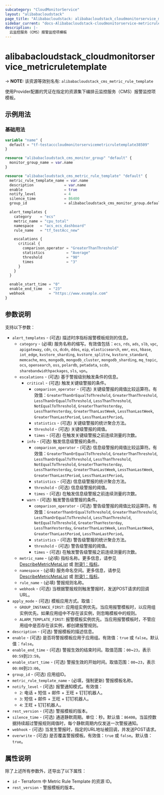 ```yaml
---
subcategory: "CloudMonitorService"
layout: "alibabacloudstack"
page_title: "Alibabacloudstack: alibabacloudstack_cloudmonitorservice_metricruletemplate"
sidebar_current: "docs-Alibabacloudstack-cloudmonitorservice-metricruletemplate"
description: |- 
  云监控服务（CMS）报警监控项模板
---
```

# alibabacloudstack_cloudmonitorservice_metricruletemplate
-> **NOTE:** 该资源等效别名有: `alibabacloudstack_cms_metric_rule_template`

使用Provider配置的凭证在指定的资源集下编排云监控服务（CMS）报警监控项模板。

## 示例用法

### 基础用法

```terraform
variable "name" {
  default = "tf-testacccloudmonitorservicemetricruletemplate38509"
}

resource "alibabacloudstack_cms_monitor_group" "default" {
  monitor_group_name = var.name
}

resource "alibabacloudstack_cms_metric_rule_template" "default" {
  metric_rule_template_name = var.name
  description              = var.name
  enable                   = true
  notify_level             = 4
  silence_time             = 86400
  group_id                 = alibabacloudstack_cms_monitor_group.default.id

  alert_templates {
    category    = "ecs"
    metric_name = "cpu_total"
    namespace   = "acs_ecs_dashboard"
    rule_name   = "tf_testAcc_new"

    escalations {
      critical {
        comparison_operator = "GreaterThanThreshold"
        statistics          = "Average"
        threshold           = "90"
        times               = "3"
      }
    }
  }

  enable_start_time = "0"
  enable_end_time   = "23"
  webhook           = "https://www.example.com"
}
```

## 参数说明

支持以下参数：

* `alert_templates` - (可选) 描述时序指标报警模板规则的信息。
  * `category` - (必填) 服务名称的缩写。有效值包括：`ecs`, `rds`, `ads`, `slb`, `vpc`, `apigateway`, `cdn`, `cs`, `dcdn`, `ddos`, `eip`, `elasticsearch`, `emr`, `ess`, `hbase`, `iot_edge`, `kvstore_sharding`, `kvstore_splitrw`, `kvstore_standard`, `memcache`, `mns`, `mongodb`, `mongodb_cluster`, `mongodb_sharding`, `mq_topic`, `ocs`, `opensearch`, `oss`, `polardb`, `petadata`, `scdn`, `sharebandwidthpackages`, `sls`, `vpn`。
  * `escalations` - (可选) 基于警报级别触发条件的信息。
    * `critical` - (可选) 触发关键级警报的条件。
      * `comparison_operator` - (可选) 关键级警报的阈值比较运算符。有效值：`GreaterThanOrEqualToThreshold`, `GreaterThanThreshold`, `LessThanOrEqualToThreshold`, `LessThanThreshold`, `NotEqualToThreshold`, `GreaterThanYesterday`, `LessThanYesterday`, `GreaterThanLastWeek`, `LessThanLastWeek`, `GreaterThanLastPeriod`, `LessThanLastPeriod`。
      * `statistics` - (可选) 关键级警报的统计聚合方法。
      * `threshold` - (可选) 关键级警报的阈值。
      * `times` - (可选) 在触发关键级警报之前连续测量的次数。
    * `info` - (可选) 触发信息级警报的条件。
      * `comparison_operator` - (可选) 信息级警报的阈值比较运算符。有效值：`GreaterThanOrEqualToThreshold`, `GreaterThanThreshold`, `LessThanOrEqualToThreshold`, `LessThanThreshold`, `NotEqualToThreshold`, `GreaterThanYesterday`, `LessThanYesterday`, `GreaterThanLastWeek`, `LessThanLastWeek`, `GreaterThanLastPeriod`, `LessThanLastPeriod`。
      * `statistics` - (可选) 信息级警报的统计聚合方法。
      * `threshold` - (可选) 信息级警报的阈值。
      * `times` - (可选) 在触发信息级警报之前连续测量的次数。
    * `warn` - (可选) 触发警告级警报的条件。
      * `comparison_operator` - (可选) 警告级警报的阈值比较运算符。有效值：`GreaterThanOrEqualToThreshold`, `GreaterThanThreshold`, `LessThanOrEqualToThreshold`, `LessThanThreshold`, `NotEqualToThreshold`, `GreaterThanYesterday`, `LessThanYesterday`, `GreaterThanLastWeek`, `LessThanLastWeek`, `GreaterThanLastPeriod`, `LessThanLastPeriod`。
      * `statistics` - (可选) 警告级警报的统计聚合方法。
      * `threshold` - (可选) 警告级警报的阈值。
      * `times` - (可选) 在触发警告级警报之前连续测量的次数。
  * `metric_name` - (必填) 指标名称。更多信息，请参见 [DescribeMetricMetaList](https://www.alibabacloud.com/help/doc-detail/98846.htm) 或 [附录1：指标](https://www.alibabacloud.com/help/doc-detail/28619.htm)。
  * `namespace` - (必填) 服务命名空间。更多信息，请参见 [DescribeMetricMetaList](https://www.alibabacloud.com/help/doc-detail/98846.htm) 或 [附录1：指标](https://www.alibabacloud.com/help/doc-detail/28619.htm)。
  * `rule_name` - (必填) 警报规则名称。
  * `webhook` - (可选) 当根据警报规则触发警报时，发送POST请求的回调URL。
* `apply_mode` - (可选) 模板应用方式。取值：
  * `GROUP_INSTANCE_FIRST`: 应用组实例优先。当应用报警模板时，以应用组实例优先。如果应用组中不存在该实例，则忽略模板中的规则。
  * `ALARM_TEMPLATE_FIRST`: 报警模板实例优先。当应用报警模板时，不管应用组中是否存在该实例，都创建报警规则。
* `description` - (可选) 警报模板的描述信息。
* `enable` - (可选) 是否将警报模板应用于应用组。有效值：`true` 或 `false`。默认值：`false`。
* `enable_end_time` - (可选) 警报生效的结束时间。取值范围：`00`~`23`，表示`00:59`到`23:59`。
* `enable_start_time` - (可选) 警报生效的开始时间。取值范围：`00`~`23`，表示`00:00`到`23:00`。
* `group_id` - (可选) 应用组ID。
* `metric_rule_template_name` - (必填，强制更新) 警报模板名称。
* `notify_level` - (可选) 报警通知模式。有效值：
  * `2`: 电话 + 短信 + 邮件 + 王旺 + 钉钉机器人。
  * `3`: 短信 + 邮件 + 王旺 + 钉钉机器人。
  * `4`: 王旺 + 钉钉机器人。
* `rest_version` - (可选) 警报模板的版本。
* `silence_time` - (可选) 通道静默周期。单位：秒。默认值：`86400`。当监控数据持续超过警报规则阈值时，每个静默周期内仅发送一次警报通知。
* `webhook` - (可选) 当发生警报时，指定的URL地址被回调，并发送POST请求。
* `overwrite` - (可选) 是否覆盖警报模板。有效值：`true` 或 `false`。默认值：`true`。

## 属性说明

除了上述所有参数外，还导出了以下属性：

* `id` - Terraform 中 Metric Rule Template 的资源 ID。
* `rest_version` - 警报模板的版本。